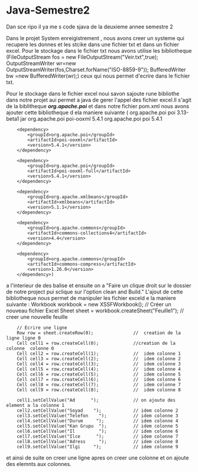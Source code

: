 # Java-Semestre2
Dan sce ripo il ya me s code sjava de la deuxieme annee semestre 2

Dans le projet System enreigistrement , nous avons creer un systeme qui recupere les donnes et les stcike dans une fichier txt et dans un fichier excel.
Pour le stockage dans le fichier txt  nous avons utilise les bibliotheque 
            (FileOutputStream fos = new FileOutputStream("Veir.txt",true);
            OutputStreamWriter wr=new OutputStreamWriter(fos,Charset.forName("ISO-8859-9"));
            BufferedWriter bw =new BufferedWriter(wr);)
ceux qui nous permet d'ecrire dans le fichier txt.

Pour le stockage dans le fichier excel noui savon sajoute rune bibliothe dans notre projet aui permet a java de gerer l'appel des fichier excel.Il s'agit de la biblitheque ***org.apache.poi***  et dans notre fichier pom.xml nous avons ajouter cette bibliotheque d ela maniere suivante
(<dependency>
            <groupId>org.apache.poi</groupId>
            <artifactId>poi</artifactId>
            <version>3.13-beta1</version>
            <type>jar</type>
        </dependency>
        <dependency>
            <groupId>org.apache.poi</groupId>
            <artifactId>poi-ooxml</artifactId>
            <version>5.4.1</version>
        </dependency>
        <!-- Dépendances de poi-ooxml -->
        <dependency>
            <groupId>org.apache.poi</groupId>
            <artifactId>poi</artifactId>
            <version>5.4.1</version>
        </dependency>

        <dependency>
            <groupId>org.apache.poi</groupId>
            <artifactId>poi-ooxml</artifactId>
            <version>5.4.1</version>
        </dependency>

        <dependency>
            <groupId>org.apache.poi</groupId>
            <artifactId>poi-ooxml-full</artifactId>
            <version>5.4.1</version>
        </dependency>

        <dependency>
            <groupId>org.apache.xmlbeans</groupId>
            <artifactId>xmlbeans</artifactId>
            <version>5.1.1</version>
        </dependency>

        <dependency>
            <groupId>org.apache.commons</groupId>
            <artifactId>commons-collections4</artifactId>
            <version>4.4</version>
        </dependency>

        <dependency>
            <groupId>org.apache.commons</groupId>
            <artifactId>commons-compress</artifactId>
            <version>1.26.0</version>
        </dependency>)
a l'interieur de des balise <dependencies> </dependencies> et ensuite on a "Faire un clique droit sur le dossier de notre project pui sclique sur l'option clean and Build."
L'ajout de cette bibliotheque nous permet de manipuler les fichier exceld e la maniere suivante :
        Workbook workbook = new XSSFWorkbook();                        // Créer un nouveau fichier Excel
        Sheet sheet = workbook.createSheet("Feuille1");                 // creer une nouvelle feuille

        // Écrire une ligne
        Row row = sheet.createRow(0);               //  creation de la ligne ligne 0
        Cell cell1 = row.createCell(0);             //creation de la colonne  colonne 0
        Cell cell2 = row.createCell(1);             //  idem colonne 1
        Cell cell3 = row.createCell(2);             //  idem colonne 2
        Cell cell4 = row.createCell(3);             //  idem colonne 3
        Cell cell5 = row.createCell(4);             //  idem colonne 4
        Cell cell6 = row.createCell(5);             //  idem colonne 5
        Cell cell7 = row.createCell(6);             //  idem colonne 6
        Cell cell8 = row.createCell(7);             //  idem colonne 7
        Cell cell9 = row.createCell(8);             //  idem colonne 8
        
        cell1.setCellValue("Ad      ");             // on ajoute des element a la colonne 1
        cell2.setCellValue("Soyad    ");            // idem colonne 2
        cell3.setCellValue("Telefon    ");          // idem colonne 3
        cell4.setCellValue("Durum     ");           // idem colonne 4
        cell5.setCellValue("Kan Grupu  ");          // idem colonne 5
        cell6.setCellValue("Il         ");          // idem colonne 6
        cell7.setCellValue("Ilce      ");           // idem colonne 7
        cell8.setCellValue("Adress     ");          // idem colonne 8
        cell9.setCellValue("Ilgi     ");            // idem colonne 9

et ainsi de suite on creer une ligne apres on creer une colonne et on ajoute des elemnts aux colonnes.
        
        
